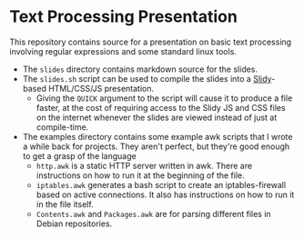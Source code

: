 # Text Processing Presentation

This repository contains source for a presentation on basic text processing involving regular expressions and some standard linux tools.

- The `slides` directory contains markdown source for the slides.
- The `slides.sh` script can be used to compile the slides into a [Slidy](https://www.w3.org/Talks/Tools/Slidy2/)-based HTML/CSS/JS presentation.
    - Giving the `QUICK` argument to the script will cause it to produce a file faster, at the cost of requiring access to the Slidy JS and CSS files on the internet whenever the slides are viewed instead of just at compile-time.
- The examples directory contains some example awk scripts that I wrote a while back for projects. They aren't perfect, but they're good enough to get a grasp of the language
    - `http.awk` is a static HTTP server written in awk. There are instructions on how to run it at the beginning of the file.
    - `iptables.awk` generates a bash script to create an iptables-firewall based on active connections. It also has instructions on how to run it in the file itself.
    - `Contents.awk` and `Packages.awk` are for parsing different files in Debian repositories.